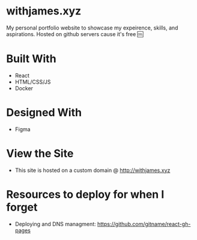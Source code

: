 # withjames.xyz

My personal portfolio website to showcase my expeirence, skills, and aspirations. Hosted on github servers cause it's free :cool:

# Built With

- React
- HTML/CSS/JS
- Docker

# Designed With

- Figma

# View the Site

- This site is hosted on a custom domain @ http://withjames.xyz

# Resources to deploy for when I forget

- Deploying and DNS managment: https://github.com/gitname/react-gh-pages
